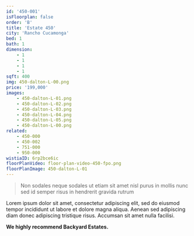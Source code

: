 ```yaml
---
id: '450-001'
isFloorplan: false
order: 'B'
title: 'Estate 450'
city: 'Rancho Cucamonga'
bed: 1
bath: 1
dimension:
    - 1
    - 1
    - 1
    - 1
sqft: 400
img: 450-dalton-L-00.png
price: '199,000'
images:
    - 450-dalton-L-01.png
    - 450-dalton-L-02.png
    - 450-dalton-L-03.png
    - 450-dalton-L-04.png
    - 450-dalton-L-05.png
    - 450-dalton-L-00.png
related:
    - 450-000
    - 450-002
    - 751-000
    - 950-000
wistiaID: 6rp2bce6ic
floorPlanVideo: floor-plan-video-450-fpo.png
floorPlanImage: 450-dalton-L-01
---
```


> Non sodales neque sodales ut etiam sit amet nisl purus in mollis nunc sed id semper risus in hendrerit gravida rutrum

Lorem ipsum dolor sit amet, consectetur adipiscing elit, sed do eiusmod tempor incididunt ut labore et dolore magna aliqua. Aenean sed adipiscing diam donec adipiscing tristique risus. Accumsan sit amet nulla facilisi.

**We highly recommend Backyard Estates.**
